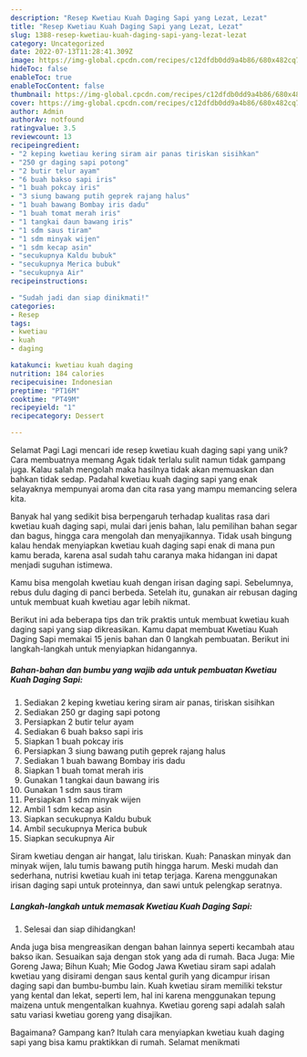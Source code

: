 ```yaml
---
description: "Resep Kwetiau Kuah Daging Sapi yang Lezat, Lezat"
title: "Resep Kwetiau Kuah Daging Sapi yang Lezat, Lezat"
slug: 1388-resep-kwetiau-kuah-daging-sapi-yang-lezat-lezat
category: Uncategorized
date: 2022-07-13T11:28:41.309Z
image: https://img-global.cpcdn.com/recipes/c12dfdb0dd9a4b86/680x482cq70/kwetiau-kuah-daging-sapi-foto-resep-utama.jpg
hideToc: false
enableToc: true
enableTocContent: false
thumbnail: https://img-global.cpcdn.com/recipes/c12dfdb0dd9a4b86/680x482cq70/kwetiau-kuah-daging-sapi-foto-resep-utama.jpg
cover: https://img-global.cpcdn.com/recipes/c12dfdb0dd9a4b86/680x482cq70/kwetiau-kuah-daging-sapi-foto-resep-utama.jpg
author: Admin
authorAv: notfound
ratingvalue: 3.5
reviewcount: 13
recipeingredient:
- "2 keping kwetiau kering siram air panas tiriskan sisihkan"
- "250 gr daging sapi potong"
- "2 butir telur ayam"
- "6 buah bakso sapi iris"
- "1 buah pokcay iris"
- "3 siung bawang putih geprek rajang halus"
- "1 buah bawang Bombay iris dadu"
- "1 buah tomat merah iris"
- "1 tangkai daun bawang iris"
- "1 sdm saus tiram"
- "1 sdm minyak wijen"
- "1 sdm kecap asin"
- "secukupnya Kaldu bubuk"
- "secukupnya Merica bubuk"
- "secukupnya Air"
recipeinstructions:

- "Sudah jadi dan siap dinikmati!"
categories:
- Resep
tags:
- kwetiau
- kuah
- daging

katakunci: kwetiau kuah daging 
nutrition: 184 calories
recipecuisine: Indonesian
preptime: "PT16M"
cooktime: "PT49M"
recipeyield: "1"
recipecategory: Dessert

---
```



Selamat Pagi Lagi mencari ide resep kwetiau kuah daging sapi yang unik? Cara membuatnya memang Agak tidak terlalu sulit namun tidak gampang juga. Kalau salah mengolah maka hasilnya tidak akan memuaskan dan bahkan tidak sedap. Padahal kwetiau kuah daging sapi yang enak selayaknya mempunyai aroma dan cita rasa yang mampu memancing selera kita.


Banyak hal yang sedikit bisa berpengaruh terhadap kualitas rasa dari kwetiau kuah daging sapi, mulai dari jenis bahan, lalu pemilihan bahan segar dan bagus, hingga cara mengolah dan menyajikannya. Tidak usah bingung kalau hendak menyiapkan kwetiau kuah daging sapi enak di mana pun kamu berada, karena asal sudah tahu caranya maka hidangan ini dapat menjadi suguhan istimewa.

Kamu bisa mengolah kwetiau kuah dengan irisan daging sapi. Sebelumnya, rebus dulu daging di panci berbeda. Setelah itu, gunakan air rebusan daging untuk membuat kuah kwetiau agar lebih nikmat.


Berikut ini ada beberapa tips dan trik praktis untuk membuat kwetiau kuah daging sapi yang siap dikreasikan. Kamu dapat membuat Kwetiau Kuah Daging Sapi memakai 15 jenis bahan dan 0 langkah pembuatan. Berikut ini langkah-langkah untuk menyiapkan hidangannya.

<!--inarticleads1-->

##### Bahan-bahan dan bumbu yang wajib ada untuk pembuatan Kwetiau Kuah Daging Sapi:

1. Sediakan 2 keping kwetiau kering siram air panas, tiriskan sisihkan
1. Sediakan 250 gr daging sapi potong
1. Persiapkan 2 butir telur ayam
1. Sediakan 6 buah bakso sapi iris
1. Siapkan 1 buah pokcay iris
1. Persiapkan 3 siung bawang putih geprek rajang halus
1. Sediakan 1 buah bawang Bombay iris dadu
1. Siapkan 1 buah tomat merah iris
1. Gunakan 1 tangkai daun bawang iris
1. Gunakan 1 sdm saus tiram
1. Persiapkan 1 sdm minyak wijen
1. Ambil 1 sdm kecap asin
1. Siapkan secukupnya Kaldu bubuk
1. Ambil secukupnya Merica bubuk
1. Siapkan secukupnya Air


Siram kwetiau dengan air hangat, lalu tiriskan. Kuah: Panaskan minyak dan minyak wijen, lalu tumis bawang putih hingga harum. Meski mudah dan sederhana, nutrisi kwetiau kuah ini tetap terjaga. Karena menggunakan irisan daging sapi untuk proteinnya, dan sawi untuk pelengkap seratnya. 

<!--inarticleads2-->

##### Langkah-langkah untuk memasak Kwetiau Kuah Daging Sapi:


1. Selesai dan siap dihidangkan!

Anda juga bisa mengreasikan dengan bahan lainnya seperti kecambah atau bakso ikan. Sesuaikan saja dengan stok yang ada di rumah. Baca Juga: Mie Goreng Jawa; Bihun Kuah; Mie Godog Jawa Kwetiau siram sapi adalah kwetiau yang disirami dengan saus kental gurih yang dicampur irisan daging sapi dan bumbu-bumbu lain. Kuah kwetiau siram memiliki tekstur yang kental dan lekat, seperti lem, hal ini karena menggunakan tepung maizena untuk mengentalkan kuahnya. Kwetiau goreng sapi adalah salah satu variasi kwetiau goreng yang disajikan. 

Bagaimana? Gampang kan? Itulah cara menyiapkan kwetiau kuah daging sapi yang bisa kamu praktikkan di rumah. Selamat menikmati
